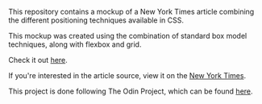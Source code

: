 This repository contains a mockup of a New York Times article combining the different positioning techniques available in CSS.

This mockup was created using the combination of standard box model techniques, along with flexbox and grid.

Check it out [here](https://rgee258.github.io/nyt-mockup/).

If you're interested in the article source, view it on the [New York Times](https://www.nytimes.com/2014/03/18/science/space/detection-of-waves-in-space-buttresses-landmark-theory-of-big-bang.html?_r=0).

This project is done following The Odin Project, which can
be found [here](https://www.theodinproject.com/courses/html5-and-css3/lessons/positioning-and-floating-elements).
